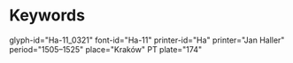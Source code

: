 # Keywords
glyph-id="Ha-11_0321"
font-id="Ha-11"
printer-id="Ha"
printer="Jan Haller"
period="1505–1525"
place="Kraków"
PT plate="174"
